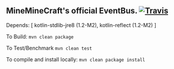 
## MineMineCraft's official EventBus. [![Travis](https://img.shields.io/travis/MiniMineCraft/MiniBus.svg)](https://travis-ci.org/MiniMineCraft/MiniBus)

Depends: [ kotlin-stdlib-jre8 (1.2-M2), kotlin-reflect (1.2-M2) ]

To Build: `mvn clean package`

To Test/Benchmark `mvn clean test`

To compile and install locally: `mvn clean package install`
